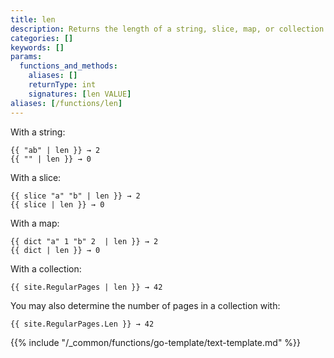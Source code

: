 ```yaml
---
title: len
description: Returns the length of a string, slice, map, or collection.
categories: []
keywords: []
params:
  functions_and_methods:
    aliases: []
    returnType: int
    signatures: [len VALUE]
aliases: [/functions/len]
---
```


With a string:

```go-html-template
{{ "ab" | len }} → 2
{{ "" | len }} → 0
```

With a slice:

```go-html-template
{{ slice "a" "b" | len }} → 2
{{ slice | len }} → 0
```

With a map:

```go-html-template
{{ dict "a" 1 "b" 2  | len }} → 2
{{ dict | len }} → 0
```

With a collection:

```go-html-template
{{ site.RegularPages | len }} → 42
```

You may also determine the number of pages in a collection with:

```go-html-template
{{ site.RegularPages.Len }} → 42
```

{{% include "/_common/functions/go-template/text-template.md" %}}
